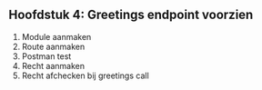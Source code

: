 ## Hoofdstuk 4: Greetings endpoint voorzien

1. Module aanmaken
2. Route aanmaken
3. Postman test
4. Recht aanmaken
5. Recht afchecken bij greetings call